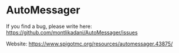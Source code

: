 # AutoMessager

If you find a bug, please write here: https://github.com/montlikadani/AutoMessager/issues

Website: https://www.spigotmc.org/resources/automessager.43875/
